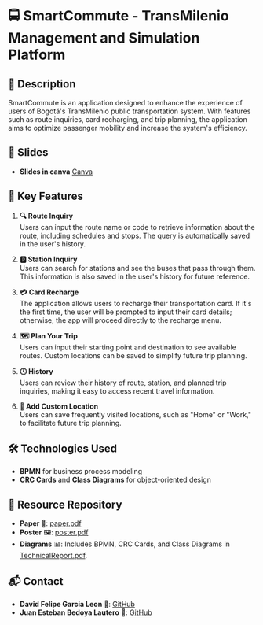 # 🚍 SmartCommute - TransMilenio Management and Simulation Platform

## 📄 Description

SmartCommute is an application designed to enhance the experience of users of Bogotá's TransMilenio public transportation system. With features such as route inquiries, card recharging, and trip planning, the application aims to optimize passenger mobility and increase the system's efficiency.

## 🛝 Slides 

- **Slides in canva** [Canva](https://www.canva.com/design/DAGSnvWujNU/5AY_JqfsQidCCFrQ1QTCFw/edit?utm_content=DAGSnvWujNU&utm_campaign=designshare&utm_medium=link2&utm_source=sharebutton)

## 🚀 Key Features

1. **🔍 Route Inquiry**  
   Users can input the route name or code to retrieve information about the route, including schedules and stops. The query is automatically saved in the user's history.

2. **🅿️ Station Inquiry**  
   Users can search for stations and see the buses that pass through them. This information is also saved in the user's history for future reference.

3. **💳 Card Recharge**  
   The application allows users to recharge their transportation card. If it's the first time, the user will be prompted to input their card details; otherwise, the app will proceed directly to the recharge menu.

4. **🗺️ Plan Your Trip**  
   Users can input their starting point and destination to see available routes. Custom locations can be saved to simplify future trip planning.

5. **🕓 History**  
   Users can review their history of route, station, and planned trip inquiries, making it easy to access recent travel information.

6. **📍 Add Custom Location**  
   Users can save frequently visited locations, such as "Home" or "Work," to facilitate future trip planning.



## 🛠️ Technologies Used

- **BPMN** for business process modeling
- **CRC Cards** and **Class Diagrams** for object-oriented design

## 📂 Resource Repository

- **Paper** 📄: [paper.pdf](https://github.com/ProyectoFinalSoftwareModeling/TransmiApp/blob/main/(Paper)IEEE_TransmiApp_CLI.pdf)
- **Poster** 🖼️: [poster.pdf](https://github.com/ProyectoFinalSoftwareModeling/TransmiApp/blob/main/POSTER.pdf)
- **Diagrams** 📊: Includes BPMN, CRC Cards, and Class Diagrams in [TechnicalReport.pdf](https://github.com/ProyectoFinalSoftwareModeling/TransmiApp/blob/main/Technical%20Report%20on%20TransmiApp%20CLI.pdf).

## 📬 Contact

- **David Felipe Garcia Leon** 🦎: [GitHub](https://github.com/davidfgl)
- **Juan Esteban Bedoya Lautero** 🦮: [GitHub](https://github.com/bl815v)



